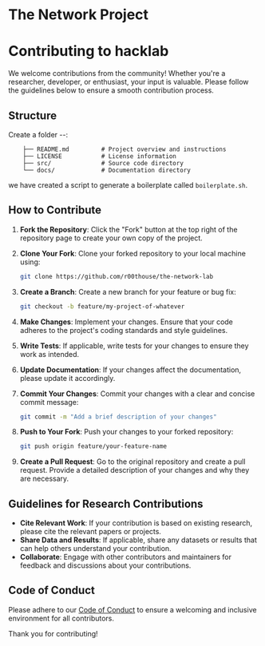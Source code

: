 # The Network Project

# Contributing to hacklab

We welcome contributions from the community! Whether you're a researcher, developer, or enthusiast, your input is valuable. Please follow the guidelines below to ensure a smooth contribution process.

## Structure

Create a folder <username-or-nickname>-<start-year>-<name-of-project>:
```
    ├── README.md         # Project overview and instructions
    ├── LICENSE           # License information
    ├── src/              # Source code directory
    └── docs/             # Documentation directory
```

we have created a script to generate a boilerplate called `boilerplate.sh`.

## How to Contribute

1. **Fork the Repository**: Click the "Fork" button at the top right of the repository page to create your own copy of the project.

2. **Clone Your Fork**: Clone your forked repository to your local machine using:
   ```bash
   git clone https://github.com/r00thouse/the-network-lab
   ```

3. **Create a Branch**: Create a new branch for your feature or bug fix:
   ```bash
   git checkout -b feature/my-project-of-whatever
   ```

4. **Make Changes**: Implement your changes. Ensure that your code adheres to the project's coding standards and style guidelines.

5. **Write Tests**: If applicable, write tests for your changes to ensure they work as intended.

6. **Update Documentation**: If your changes affect the documentation, please update it accordingly.

7. **Commit Your Changes**: Commit your changes with a clear and concise commit message:
   ```bash
   git commit -m "Add a brief description of your changes"
   ```

8. **Push to Your Fork**: Push your changes to your forked repository:
   ```bash
   git push origin feature/your-feature-name
   ```

9. **Create a Pull Request**: Go to the original repository and create a pull request. Provide a detailed description of your changes and why they are necessary.

## Guidelines for Research Contributions

- **Cite Relevant Work**: If your contribution is based on existing research, please cite the relevant papers or projects.
- **Share Data and Results**: If applicable, share any datasets or results that can help others understand your contribution.
- **Collaborate**: Engage with other contributors and maintainers for feedback and discussions about your contributions.

## Code of Conduct

Please adhere to our [Code of Conduct](./CODE_OF_CONDUCT.md) to ensure a welcoming and inclusive environment for all contributors.

Thank you for contributing!
